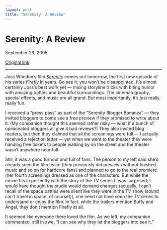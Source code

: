 ```yaml
---
layout: post
title: "Serenity: A Review"
---
```

Serenity: A Review
==================

September 29, 2005

[Original link](http://www.aaronsw.com/weblog/serenity2)

* * * * *

Joss Whedon’s film *[Serenity](http://serenitymovie.com/)* comes out
tomorrow, the first new episode of his series *Firefly* in years. Go see
it; you won’t be disappointed. It’s almost certainly Joss’s best work
yet — mixing storyline tricks with biting humor with amazing battles and
beautiful surroundings. The cinematography, special effects, and music
are all grand. But most importantly, it’s just really, really fun.

I received a “press pass” as part of the “Serenity Blogger Bonanza” —
they invited bloggers to come see a free preview if they promised to
write about it. (My companion thought this seemed rather risky — what if
a bunch of opinionated bloggers all give it bad reviews?) They also
invited blog readers, but then they claimed that all the screenings were
full — I actually received a rejection letter — yet when we went to the
theater they were handing free tickets to people walking by on the
street and the theater wasn’t anywhere near full.

Still, it was a good turnout and full of fans. The person to my left
said she’d already seen the film twice (they previously did previews
without finished music and so on for hardcore fans) and planned to go to
the real premiere (her fourth screening) dressed as one of the
characters. But while the movie fits in perfectly with the story of the
TV series (I was surprised; I would have thought the studio would demand
changes (actually, I can’t recall of the space battles were silent like
they were in the TV show (sound can’t travel in space, of course))), one
need not have seen the TV series to understand or enjoy the film. In
fact, while the trailers mention Buffy and Angel, they don’t mention
Firefly at all.

It seemed like everyone there loved the film. As we left, my companion
commented, still in awe, “I can see why they let the bloggers into see
it.”
